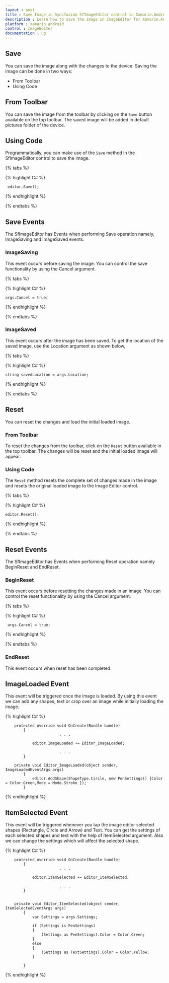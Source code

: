 ```yaml
---
layout : post
title : Save Image in Syncfusion SfImageEditor control in Xamarin.Android
description : Learn how to save the image in ImageEditor for Xamarin.Android
platform : xamarin.android
control : ImageEditor
documentation : ug
---
```


## Save

You can save the image along with the changes to the device. Saving the image can be done in two ways:

* From Toolbar
* Using Code

## From Toolbar

You can save the image from the toolbar by clicking on the `Save` button available on the top toolbar. The saved image will be added in default pictures folder of the device. 

## Using Code

Programmatically, you can make use of the `Save` method in the SfImageEditor control to save the image.

{% tabs %}

{% highlight C# %}

     editor.Save();

{% endhighlight %}

{% endtabs %}

## Save Events

The SfImageEditor has Events when performing Save operation namely,  ImageSaving and ImageSaved events.

### ImageSaving

This event occurs before saving the image. You can control the save functionality by using the Cancel argument.

{% tabs %}

{% highlight C# %}

    args.Cancel = true;

{% endhighlight %}

{% endtabs %}

### ImageSaved

This event occurs after the image has been saved. To get the location of the saved image, use the Location argument as shown below,

{% tabs %}

{% highlight C# %}

    string savedLocation = args.Location;

{% endhighlight %}

{% endtabs %}

## Reset

You can reset the changes and load the initial loaded image.

### From Toolbar

To reset the changes from the toolbar, click on the `Reset` button available in the top toolbar. The changes will be reset and the initial loaded image will appear.

### Using Code

The `Reset` method resets the complete set of changes made in the image and resets the original loaded image to the Image Editor control.


{% tabs %}

{% highlight C# %}

    editor.Reset();

{% endhighlight %}

{% endtabs %}

## Reset Events

The SfImageEditor has Events when performing Reset operation namely BeginReset and EndReset.

### BeginReset

This event occurs before resetting the changes made in an image. You can control the reset functionality by using the Cancel argument.

{% tabs %}

{% highlight C# %}

     args.Cancel = true;

{% endhighlight %}

{% endtabs %}

### EndReset

This event occurs when reset has been completed.


## ImageLoaded Event

This event will be triggered once the image is loaded. By using this event we can add any shapes, text or crop over an image while initially loading the image. 

{% highlight C# %}

        protected override void OnCreate(Bundle bundle)
            {               
                            . . .

                editor.ImageLoaded += Editor_ImageLoaded;

                            . . .
            }

        private void Editor_ImageLoaded(object sender, ImageLoadedEventArgs args)
            {
                editor.AddShape(ShapeType.Circle, new PenSettings() {Color = Color.Green,Mode = Mode.Stroke });
            }

{% endhighlight %}


## ItemSelected Event

This event will be triggered whenever you tap the image editor selected shapes (Rectangle, Circle and Arrow) and Text. You can get the settings of each selected shapes and text with the help of ItemSelected argument. Also we can change the settings which will affect the selected shape.

{% highlight C# %}

        protected override void OnCreate(Bundle bundle)
            {               
                            . . .

                editor.ItemSelected += Editor_ItemSelected;

                            . . .
            }


        private void Editor_ItemSelected(object sender, ItemSelectedEventArgs args)
            {
                var Settings = args.Settings;   

                if (Settings is PenSettings)
                {
                    (Settings as PenSettings).Color = Color.Green;
                }
                else
                {
                    (Settings as TextSettings).Color = Color.Yellow;
                }
     
            }

{% endhighlight %}
